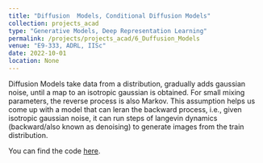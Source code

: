 ```yaml
---
title: "Diffusion  Models, Conditional Diffusion Models"
collection: projects_acad
type: "Generative Models, Deep Representation Learning"
permalink: /projects/projects_acad/6_Duffusion_Models
venue: "E9-333, ADRL, IISc"
date: 2022-10-01
location: None
---
```


Diffusion Models take data from a distribution, gradually adds gaussian noise, until a map to an isotropic gaussian is obtained. For small mixing parameters, the reverse process is also Markov. This assumption helps us come up with a model that can leran the backward process, i.e., given isotropic gaussian noise, it can run steps of langevin dynamics (backward/also known as denoising) to generate images from the train distribution.

You can find the code [here](https://github.com/mainak-biswas1999/Academic_Projects/tree/main/Diffusion%20Model).